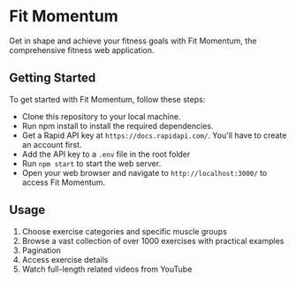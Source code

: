 # Fit Momentum

Get in shape and achieve your fitness goals with Fit Momentum, the comprehensive fitness web application.

## Getting Started

To get started with Fit Momentum, follow these steps:

- Clone this repository to your local machine.
- Run npm install to install the required dependencies.
- Get a Rapid API key at `https://docs.rapidapi.com/`. You'll have to create an account first.
- Add the API key to a `.env` file in the root folder
- Run `npm start` to start the web server.
- Open your web browser and navigate to `http://localhost:3000/` to access Fit Momentum.

## Usage

1. Choose exercise categories and specific muscle groups
2. Browse a vast collection of over 1000 exercises with practical examples
3. Pagination
4. Access exercise details
5. Watch full-length related videos from YouTube
